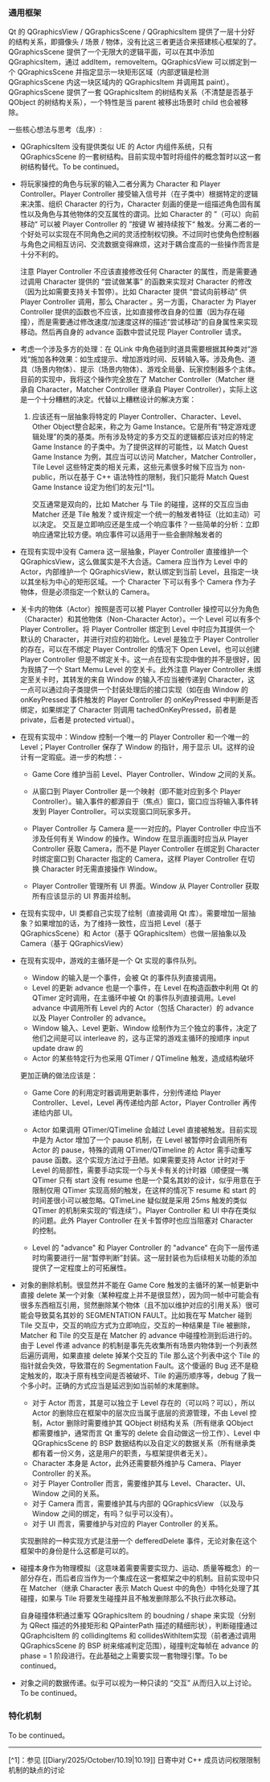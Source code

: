 ### 通用框架

Qt 的 QGraphicsView / QGraphicsScene / QGraphicsItem 提供了一层十分好的结构关系，即摄像头 / 场景 / 物体，没有比这三者更适合来搭建核心框架的了。QGraphicsScene 提供了一个无限大的逻辑平面，可以在其中添加 QGraphicsItem，通过 addItem，removeItem。QGraphicsView 可以绑定到一个 QGraphicsScene 并指定显示一块矩形区域（内部逻辑是检测 QGraphicsScene 内这一块区域内的 QGraphicsItem 并调用其 paint）。QGraphicsScene 提供了一套 QGraphicsItem 的树结构关系（不清楚是否基于 QObject 的树结构关系），一个特性是当 parent 被移出场景时 child 也会被移除。

一些核心想法与思考（乱序）:

- QGraphicsItem 没有提供类似 UE 的 Actor 内组件系统，只有 QGraphicsScene 的一套树结构。目前实现中暂时将组件的概念暂时以这一套树结构替代。To be continued。

- 将玩家操控的角色与玩家的输入二者分离为 Character 和 Player Controller。Player Controller 接受输入信号并（在子类中）根据特定的逻辑来决策、组织 Character 的行为，Character 刻画的便是一组描述角色固有属性以及角色与其他物体的交互属性的谓词。比如 Character 的 ”（可以）向前移动“ 可以被 Player Controller 的 ”按键 W 被持续按下“ 触发。分离二者的一个好处可以实现在不同角色之间的灵活控制权切换。不过同时也使角色控制器与角色之间相互访问、交流数据变得麻烦，这对于耦合度高的一些操作而言是十分不利的。

  注意 Player Controller 不应该直接修改任何 Character 的属性，而是需要通过调用 Character 提供的 “尝试做某事” 的函数来实现对 Character 的修改（因为比如需要支持关卡暂停）。比如 Character 提供 “尝试向前移动” 供 Player Controller 调用，那么 Character 。另一方面，Character 为 Player Controller 提供的函数也不应该，比如直接修改自身的位置（因为存在碰撞），而是需要通过修改速度/加速度这样的描述“尝试移动”的自身属性来实现移动。然后再自身的 advance 函数中尝试兑现 Player Controller 请求。

- 考虑一个涉及多方的处理：在 QLink 中角色碰到时道具需要根据其种类对”游戏“施加各种效果：如生成提示、增加游戏时间、反转输入等。涉及角色、道具（场景内物体）、提示（场景内物体）、游戏全局量、玩家控制器多个主体。目前的实现中，我将这个操作完全放在了 Matcher Controller（Matcher 继承自 Character，Matcher Controller 继承自 Player Controller），实际上这是一个十分糟糕的决定。代替以上糟糕设计的解决方案：

  1. 应该还有一层抽象将特定的 Player Controller、Character、Level、Other Object整合起来，称之为 Game Instance。它是所有“特定游戏逻辑处理”的类的基类。所有涉及特定的多方交互的逻辑都应该对应的特定 Game Instance 的子类中。为了提供这样的可能性，以 Match Quest Game Instance 为例，其应当可以访问 Matcher，Matcher Controller，Tile Level 这些特定类的相关元素，这些元素很多时候下应当为 non-public，所以在基于 C++ 语法特性的限制，我们只能将 Match Quest Game Instance 设定为他们的友元[^1]。
	  
	  交互通常是双向的，比如 Matcher 与 Tile 的碰撞，这样的交互应当由 Matcher 还是 Tile 触发？或许规定一个统一的触发者特征（比如主动）可以决定。
	  交互是立即响应还是生成一个响应事件？一些简单的分析：立即响应通常比较方便。响应事件可以适用于一些会删除触发者的

- 在现有实现中没有 Camera 这一层抽象，Player Controller 直接维护一个 QGraphicsView，这么做属实是不大合适。Camera 应当作为 Level 中的 Actor，内部维护一个 QGraphicsView，默认绑定到当前 Level，且指定一块以其坐标为中心的矩形区域。一个 Character 下可以有多个 Camera 作为子物体，但是必须指定一个默认的 Camera。

- 关卡内的物体（Actor）按照是否可以被 Player Controller 操控可以分为角色（Character）和其他物体（Non-Character Actor）。一个 Level 可以有多个 Player Controller。将 Player Controller 绑定到 Level 中时应为其提供一个默认的 Character，并进行对应的初始化。Level 是独立于 Player Controller 的存在，可以在不绑定 Player Controller 的情况下 Open Level，也可以创建 Player Controller 但是不绑定关卡。这一点在现有实现中做的并不是很好，因为我搞了一个 Start Memu Level 的空关卡。此外注意 Player Controller 未绑定至关卡时，其转发的来自 Window 的输入不应当被传递到 Character，这一点可以通过向子类提供一个封装处理后的接口实现（如在由 Window 的 onKeyPressed 事件触发的 Player Controller 的 onKeyPressed 中判断是否绑定，如果绑定了 Character 则调用 tachedOnKeyPressed，前者是 private，后者是 protected virtual）。

- 在现有实现中：Window 控制一个唯一的 Player Controller 和一个唯一的 Level；Player Controller 保存了 Window 的指针，用于显示 UI。这样的设计有一定瑕疵。进一步的构想：- 
	
	- Game Core 维护当前 Level、Player Controller、Window 之间的关系。
	
	- 从窗口到 Player Controller 是一个映射（即不能对应到多个 Player Controller）。输入事件的都源自于（焦点）窗口，窗口应当将输入事件转发到 Player Controller。可以实现窗口同玩家多开。

	- Player Controller 与 Camera 是一一对应的。Player Controller 中应当不涉及任何有关 Window 的操作。Window 在显示画面时应当从 Player Controller 获取 Camera，而不是 Player Controller 在绑定到 Character 时绑定窗口到 Character 指定的 Camera，这样 Player Controller 在切换 Character 时无需直接操作 Window。

	- Player Controller 管理所有 UI 界面。Window 从 Player Controller 获取所有应该显示的 UI 界面并绘制。

- 在现有实现中，UI 类都自己实现了绘制（直接调用 Qt 库）。需要增加一层抽象？如果增加的话，为了维持一致性，应当把 Level（基于 QGraphicsScene）和 Actor（基于 QGraphicsItem）也做一层抽象以及 Camera（基于 QGraphicsView）

- 在现有实现中，游戏的主循环是一个 Qt 实现的事件队列。

	- Window 的输入是一个事件，会被 Qt 的事件队列直接调用。
	- Level 的更新 advance 也是一个事件，在 Level 在构造函数中利用 Qt 的 QTimer 定时调用，在主循环中被 Qt 的事件队列直接调用。Level advance 中调用所有 Level 内的 Actor（包括 Character）的 advance 以及 Player Controller 的 advance。
	- Window 输入、Level 更新、Window 绘制作为三个独立的事件，决定了他们之间是可以 interleave 的，这与正常的游戏主循环的按顺序 input update draw 的
	- Actor 的某些特定行为也采用 QTimer / QTimeline 触发，造成结构破坏
	
	更加正确的做法应该是：
	
	- Game Core 的利用定时器调用更新事件，分别传递给 Player Controller、Level，Level 再传递给内部 Actor，Player Controller 再传递给内部 UI。

	- Actor 如果调用 QTimer/QTimeline 会越过 Level 直接被触发。目前实现中是为 Actor 增加了一个 pause 机制，在 Level 被暂停时会调用所有 Actor 的 pause，特殊的调用 QTimer/QTimeline 的 Actor 需手动重写 pause 函数。这个实现方法过于丑陋。如果需要支持 Actor 计时对于 Level 的局部性，需要手动实现一个与关卡有关的计时器（顺便提一嘴 QTimer 只有 start 没有 resume 也是一个莫名其妙的设计，似乎用意在于限制仅用 QTimer 实现高频的触发，在这样的情况下 resume 和 start 的时间差很小可以被忽略。QTimeLine 疑似就是采用 25ms 触发的类似 QTimer 的机制来实现的“假连续”）。Player Controller 和 UI 中存在类似的问题。此外 Player Controller 在关卡暂停时也应当阻塞对 Character 的控制。

	- Level 的 "advance" 和 Player Controller 的 "advance" 在向下一层传递时均需要进行一层“暂停判断”封装。这一层封装也为后续相关功能的添加提供了一定程度上的可拓展性。

- 对象的删除机制。很显然并不能在 Game Core 触发的主循环的某一帧更新中直接 delete 某一个对象（某种程度上并不是很显然），因为同一帧中可能会有很多东西相互引用，贸然删除某个物体（且不加以维护对应的引用关系）很可能会导致莫名其妙的 SEGMENTATION  FAULT。比如我在写 Matcher 碰到 Tile 交互中，交互的响应方式为立即响应，交互的一种结果是 Tile 被删除，Matcher 和 Tile 的交互是在 Matcher 的 advance 中碰撞检测到后进行的。由于 Level 传递 advance 的机制是事先先收集所有场景内物体到一个列表然后遍历调用，如果直接 delete 掉某个交互的 Tile 那么这个列表中这个 Tile 的指针就会失效，导致潜在的 Segmentation Fault。这个傻逼的 Bug 还不是稳定触发的，取决于原有栈空间是否被破坏、Tile 的遍历顺序等，debug 了我一个多小时。正确的方式应当是延迟到如当前帧的末尾删除。
	
	- 对于 Actor 而言，其是可以独立于 Level 存在的（可以吗？可以），所以 Actor 的删除应在框架中的层次应当属于底层的资源管理，不由 Level 控制，Actor 删除时需要维护其 QObject 树结构关系（所有继承 QObject 都需要维护，通常而言 Qt 重写的 delete 会自动做这一份工作）、Level 中 QGraphicsScene 的 BSP 数据结构以及自定义的数据关系（所有继承类都有着一份义务，这是用户的职责，与框架提供者无关）。
	- Character 本身是 Actor，此外还需要额外维护与 Camera、Player Controller 的关系。
	- 对于 Player Controller 而言，需要维护其与 Level、Character、UI、Window 之间的关系。
	- 对于 Camera 而言，需要维护其与内部的 QGraphicsView （以及与 Window 之间的绑定，有吗？似乎可以没有）。
	- 对于 UI 而言，需要维护与对应的 Player Controller 的关系。
	
	实现删除的一种实现方式是注册一个 defferedDelete 事件，无论对象在这个框架中的身份是什么这都是可以的。

- 碰撞本身作为物理模拟（这意味着需要需要实现力、运动、质量等概念）的一部分存在，而后者应当作为一个集成在这一套框架之中的机制。目前实现中只在 Matcher（继承 Character 表示 Match Quest 中的角色）中特化处理了其碰撞，如果与 Tile 将要发生碰撞并且不触发删除那么不执行此次移动。
  
  自身碰撞体积通过重写 QGraphicsItem 的 boudning / shape 来实现（分别为 QRect 描述的外接矩形和 QPainterPath 描述的精细形状），判断碰撞通过 QGraphcisItem 的 collidingItems 和 collidesWithItem实现（前者通过调用 QGraphicsScene 的 BSP 树来缩减判定范围），碰撞判定每帧在 advance 的 phase = 1 阶段进行。在此基础之上需要实现一套物理引擎。To be continued。

- 对象之间的数据传递。似乎可以视为一种只读的 “交互” 从而归入以上讨论。To be continued。
### 特化机制

To be continued。

---
[^1]：参见 [[Diary/2025/October/10.19|10.19]] 日寄中对 C++ 成员访问权限限制机制的缺点的讨论